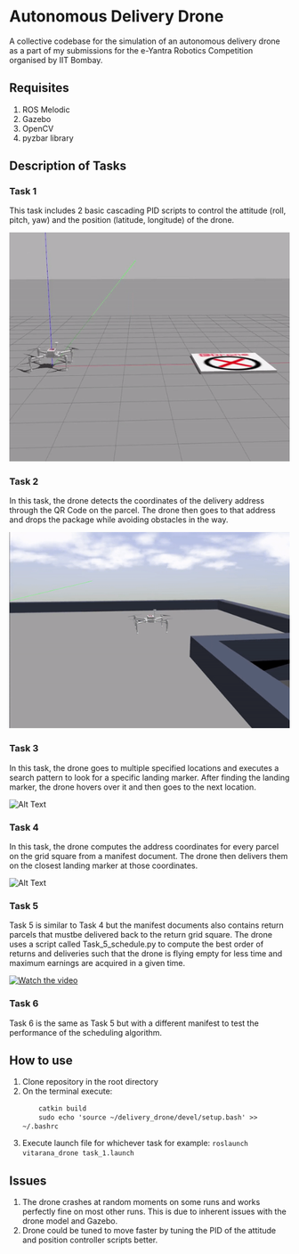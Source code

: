 # Autonomous Delivery Drone

A collective codebase for the simulation of an autonomous delivery drone as a part of my submissions for the e-Yantra Robotics Competition organised by IIT Bombay.

## Requisites
  1. ROS Melodic
  2. Gazebo
  3. OpenCV
  4. pyzbar library
  
  
  
## Description of Tasks

  ### Task 1
  This task includes 2 basic cascading PID scripts to control the attitude (roll, pitch, yaw) and the position (latitude, longitude) of the drone.
  
  ![Alt Text](https://github.com/aditirao7/delivery_drone/blob/main/gifs/task1.gif)

  ### Task 2
  In this task, the drone detects the coordinates of the delivery address through the QR Code on the parcel. The drone then goes to that address and drops the package while avoiding obstacles in the way.
  
  ![Alt Text](https://github.com/aditirao7/delivery_drone/blob/main/gifs/task2.gif)

  ### Task 3
  In this task, the drone goes to multiple specified locations and executes a search pattern to look for a specific landing marker. After finding the landing marker, the drone hovers over it and then goes to the next location.
  
  ![Alt Text](https://github.com/aditirao7/delivery_drone/blob/main/gifs/task3.gif)

  ### Task 4
  In this task, the drone computes the address coordinates for every parcel on the grid square from a manifest document. The drone then delivers them on the closest landing marker at those coordinates.
  
  ![Alt Text](https://github.com/aditirao7/delivery_drone/blob/main/gifs/task4.gif)

  ### Task 5
  Task 5 is similar to Task 4 but the manifest documents also contains return parcels that mustbe delivered back to the return grid square. The drone uses a script called Task_5_schedule.py to compute the best order of returns and deliveries such that the drone is flying empty for less time and maximum earnings are acquired in a given time.
  
  [![Watch the video](https://img.youtube.com/vi/G9XYRhGov2A/maxresdefault.jpg)](https://www.youtube.com/watch?v=G9XYRhGov2A&feature=youtu.be)

  ### Task 6
  Task 6 is the same as Task 5 but with a different manifest to test the performance of the scheduling algorithm.
    
    
    
## How to use

  1. Clone repository in the root directory
  2. On the terminal execute:
     ``` cd ~/delivery_drone
         catkin build
         sudo echo 'source ~/delivery_drone/devel/setup.bash' >> ~/.bashrc
     ```
  3. Execute launch file for whichever task for example:
     ```roslaunch vitarana_drone task_1.launch```
     
     
     
## Issues
  
  1. The drone crashes at random moments on some runs and works perfectly fine on most other runs. This is due to inherent issues with the drone model and Gazebo.
  2. Drone could be tuned to move faster by tuning the PID of the attitude and position controller scripts better.
